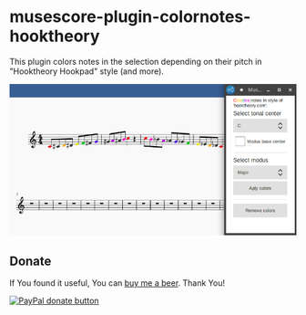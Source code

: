 # musescore-plugin-colornotes-hooktheory
This plugin colors notes in the selection depending on their pitch in "Hooktheory Hookpad" style (and more).

![Screenshot](colornotes_hook.png)

## Donate
If You found it useful, You can [buy me a beer](https://www.paypal.com/donate?business=8R9HV9AM4VFRS&no_recurring=0&item_name=Musescore+Plugins%0A+-+Scordatura%0A-+Colornotes+%22Hook+theory%22%0A-+Colornotes+Strings&currency_code=EUR).
Thank You!

[![PayPal donate button](https://img.shields.io/static/v1?label=Buy%20me%20a%20beer&message=PayPal&color=9cf)](https://www.paypal.com/donate?business=8R9HV9AM4VFRS&no_recurring=0&item_name=Musescore+Plugins%0A+-+Scordatura%0A-+Colornotes+%22Hook+theory%22%0A-+Colornotes+Strings&currency_code=EUR)
